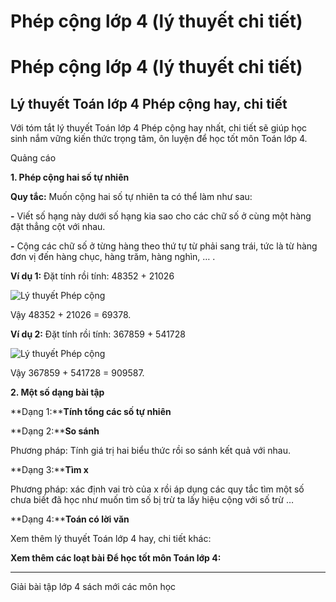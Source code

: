 # Phép cộng lớp 4 (lý thuyết chi tiết)

# Phép cộng lớp 4 (lý thuyết chi tiết)

## Lý thuyết Toán lớp 4 Phép cộng hay, chi tiết

Với tóm tắt lý thuyết Toán lớp 4 Phép cộng hay nhất, chi tiết sẽ giúp học sinh nắm vững kiến thức trọng tâm, ôn luyện để học tốt môn Toán lớp 4.

Quảng cáo

**1\. Phép cộng hai số tự nhiên**

**Quy tắc:** Muốn cộng hai số tự nhiên ta có thể làm như sau:

**-** Viết số hạng này dưới số hạng kia sao cho các chữ số ở cùng một hàng đặt thẳng cột với nhau.

**-** Cộng các chữ số ở từng hàng theo thứ tự từ phải sang trái, tức là từ hàng đơn vị đến hàng chục, hàng trăm, hàng nghìn, … .

**Ví dụ 1:** Đặt tính rồi tính: 48352 + 21026

![Lý thuyết Phép cộng](https://vietjack.com/giai-toan-lop-4/images/ly-thuyet-phep-cong-93211.png)

Vậy 48352 + 21026 = 69378.

**Ví dụ 2:** Đặt tính rồi tính: 367859 + 541728

![Lý thuyết Phép cộng](https://vietjack.com/giai-toan-lop-4/images/ly-thuyet-phep-cong-93212.png)

Vậy 367859 + 541728 = 909587.

**2\. Một số dạng bài tập**

**Dạng 1:****Tính tổng các số tự nhiên**

**Dạng 2:****So sánh**

Phương pháp: Tính giá trị hai biểu thức rồi so sánh kết quả với nhau.

**Dạng 3:****Tìm x**

Phương pháp: xác định vai trò của x rồi áp dụng các quy tắc tìm một số chưa biết đã học như muốn tìm số bị trừ ta lấy hiệu cộng với số trừ …

**Dạng 4:****Toán có lời văn**

Xem thêm lý thuyết Toán lớp 4 hay, chi tiết khác:

**Xem thêm các loạt bài Để học tốt môn Toán lớp 4:**

* * *

Giải bài tập lớp 4 sách mới các môn học
